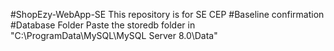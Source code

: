 #ShopEzy-WebApp-SE
This repository is for SE CEP
#Baseline confirmation
#Database Folder
Paste the storedb folder in "C:\ProgramData\MySQL\MySQL Server 8.0\Data"
